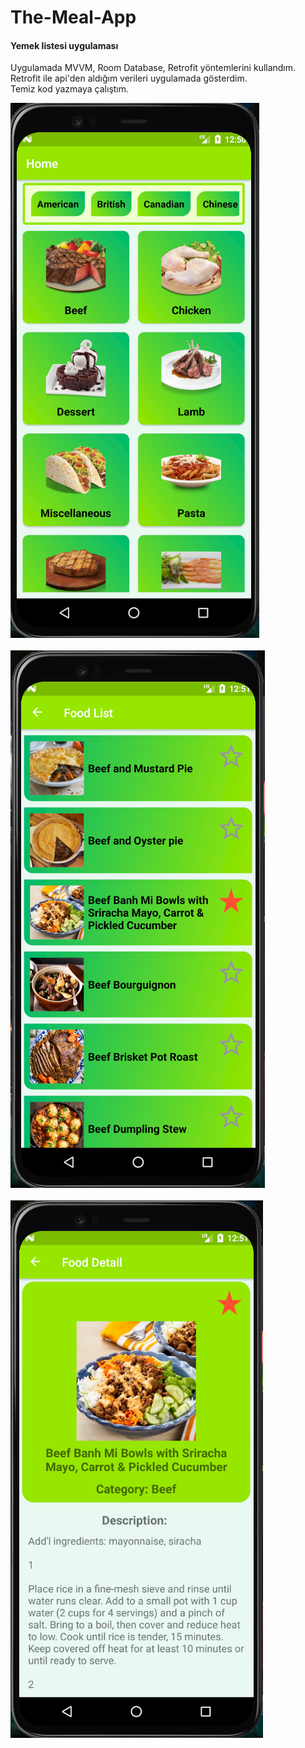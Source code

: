 # The-Meal-App
#### Yemek listesi uygulaması

Uygulamada MVVM, Room Database, Retrofit yöntemlerini kullandım. <br/>
Retrofit ile api'den aldığım verileri uygulamada gösterdim.<br/>
Temiz kod yazmaya çalıştım.

![Resim](https://github.com/Sedat-Uluisik/The-Meal-App/blob/main/TheMealApp/images/a.PNG)  <br/><br/>
![Resim](https://github.com/Sedat-Uluisik/The-Meal-App/blob/main/TheMealApp/images/b.PNG) <br/><br/>
![Resim](https://github.com/Sedat-Uluisik/The-Meal-App/blob/main/TheMealApp/images/c.PNG)
